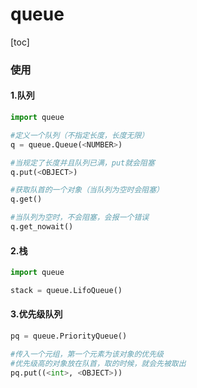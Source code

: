 # queue
[toc]
### 使用
#### 1.队列
```python
import queue

#定义一个队列（不指定长度，长度无限）
q = queue.Queue(<NUMBER>)     

#当规定了长度并且队列已满，put就会阻塞
q.put(<OBJECT>)

#获取队首的一个对象（当队列为空时会阻塞）
q.get()

#当队列为空时，不会阻塞，会报一个错误
q.get_nowait()

```

#### 2.栈
```python
import queue

stack = queue.LifoQueue()
```

#### 3.优先级队列
```python
pq = queue.PriorityQueue()

#传入一个元组，第一个元素为该对象的优先级
#优先级高的对象放在队首，取的时候，就会先被取出
pq.put((<int>, <OBJECT>))
```
